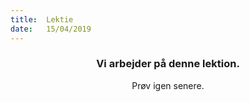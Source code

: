 ```yaml
---
title:  Lektie
date:   15/04/2019
---
```


### <center>Vi arbejder på denne lektion.</center>
<center>Prøv igen senere.</center>